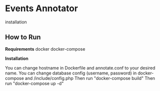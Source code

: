 # Events Annotator

installation

## How to Run

**Requirements**
docker
docker-compose

**Installation**

You can change hostname in Dockerfile and annotate.conf to your desired name.
You can change database config (username, password) in docker-compose and /include/config.php
Then run "docker-compose build"
Then run "docker-compose up -d"